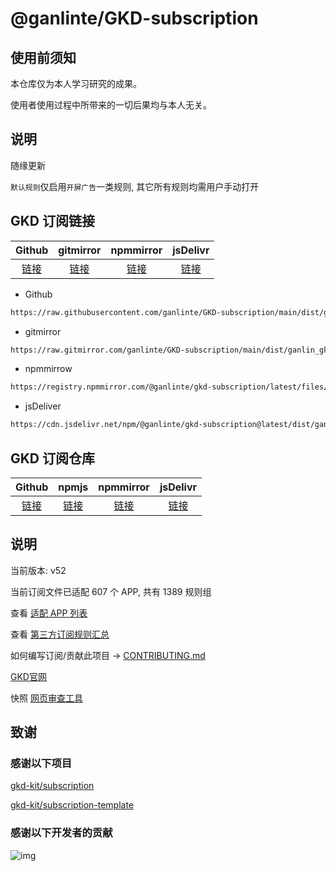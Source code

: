 # @ganlinte/GKD-subscription

## 使用前须知

本仓库仅为本人学习研究的成果。

使用者使用过程中所带来的一切后果均与本人无关。

## 说明

随缘更新

`默认规则`仅启用`开屏广告`一类规则, 其它所有规则均需用户手动打开

## GKD 订阅链接

|                                             Github                                             |                                       gitmirror                                        |                                              npmmirror                                               |                                           jsDelivr                                           |
| :--------------------------------------------------------------------------------------------: | :------------------------------------------------------------------------------------: | :--------------------------------------------------------------------------------------------------: | :------------------------------------------------------------------------------------------: |
| [链接](https://raw.githubusercontent.com/ganlinte/GKD-subscription/main/dist/ganlin_gkd.json5) | [链接](https://raw.gitmirror.com/ganlinte/GKD-subscription/main/dist/ganlin_gkd.json5) | [链接](https://registry.npmmirror.com/@ganlinte/gkd-subscription/latest/files/dist/ganlin_gkd.json5) | [链接](https://cdn.jsdelivr.net/npm/@ganlinte/gkd-subscription@latest/dist/ganlin_gkd.json5) |

- Github
```txt
https://raw.githubusercontent.com/ganlinte/GKD-subscription/main/dist/ganlin_gkd.json5
```

- gitmirror
```txt
https://raw.gitmirror.com/ganlinte/GKD-subscription/main/dist/ganlin_gkd.json5
```

- npmmirrow
```txt
https://registry.npmmirror.com/@ganlinte/gkd-subscription/latest/files/dist/ganlin_gkd.json5
```

- jsDeliver
```txt
https://cdn.jsdelivr.net/npm/@ganlinte/gkd-subscription@latest/dist/ganlin_gkd.json5
```

## GKD 订阅仓库

|                        Github                        |                              npmjs                               |                            npmmirror                             |                                jsDelivr                                 |
| :--------------------------------------------------: | :--------------------------------------------------------------: | :--------------------------------------------------------------: | :---------------------------------------------------------------------: |
| [链接](https://github.com/ganlinte/GKD-subscription) | [链接](https://www.npmjs.com/package/@ganlinte/gkd-subscription) | [链接](https://npmmirror.com/package/@ganlinte/gkd-subscription) | [链接](https://www.jsdelivr.com/package/npm/@ganlinte/gkd-subscription) |

## 说明

当前版本: v52

当前订阅文件已适配 607 个 APP, 共有 1389 规则组

查看 [适配 APP 列表](./dist/README.md)

查看 [第三方订阅规则汇总](https://github.com/Adpro-Team/GKD_THS_List)

如何编写订阅/贡献此项目 -> [CONTRIBUTING.md](./CONTRIBUTING.md)

[GKD官网](https://gkd.li/)

快照 [网页审查工具](https://i.gkd.li/)

## 致谢

### 感谢以下项目

[gkd-kit/subscription](https://github.com/gkd-kit/subscription)

[gkd-kit/subscription-template](https://github.com/gkd-kit/subscription-template)

### 感谢以下开发者的贡献

![img](https://contrib.rocks/image?repo=ganlinte/GKD-subscription&_v=52)
